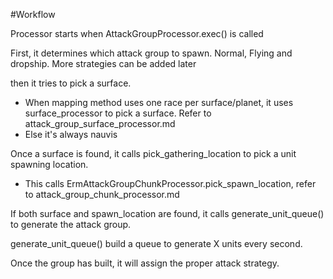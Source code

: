 #Workflow

Processor starts when AttackGroupProcessor.exec() is called

First, it determines which attack group to spawn. Normal, Flying and dropship.  More strategies can be added later

then it tries to pick a surface. 

- When mapping method uses one race per surface/planet, it uses surface_processor to pick a surface. Refer to attack_group_surface_processor.md
- Else it's always nauvis

Once a surface is found, it calls pick_gathering_location to pick a unit spawning location.
    
- This calls ErmAttackGroupChunkProcessor.pick_spawn_location, refer to attack_group_chunk_processor.md

If both surface and spawn_location are found, it calls generate_unit_queue() to generate the attack group.

generate_unit_queue() build a queue to generate X units every second.  

Once the group has built, it will assign the proper attack strategy.

